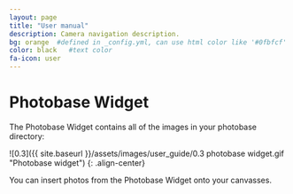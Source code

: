 ```yaml
---
layout: page
title: "User manual"
description: Camera navigation description.
bg: orange  #defined in _config.yml, can use html color like '#0fbfcf'
color: black   #text color
fa-icon: user
---
```


# Photobase Widget

The Photobase Widget contains all of the images in your photobase directory:

![0.3]({{ site.baseurl }}/assets/images/user_guide/0.3 photobase widget.gif "Photobase widget")
{: .align-center}

You can insert photos from the Photobase Widget onto your canvasses. 